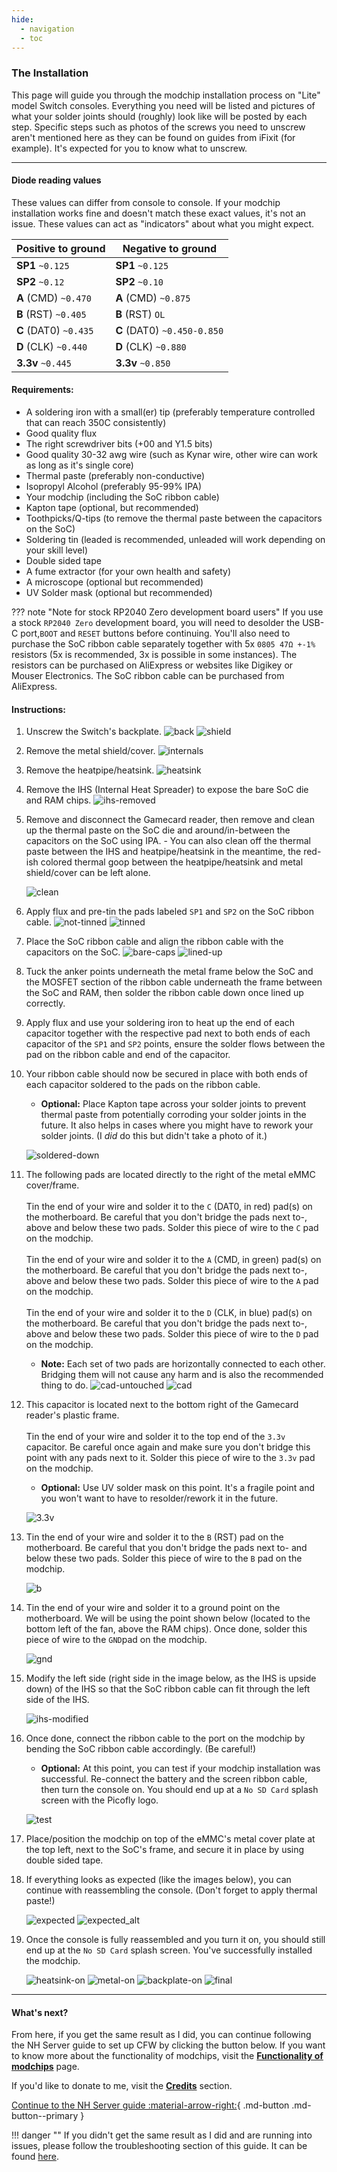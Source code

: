 ```yaml
---
hide:
  - navigation
  - toc
---
```


### **The Installation**

This page will guide you through the modchip installation process on "Lite" model Switch consoles. Everything you need will be listed and pictures of what your solder joints should (roughly) look like will be posted by each step.
Specific steps such as photos of the screws you need to unscrew aren't mentioned here as they can be found on guides from iFixit (for example). It's expected for you to know what to unscrew.

-----

#### Diode reading values

These values can differ from console to console. If your modchip installation works fine and doesn't match these exact values, it's not an issue. These values can act as "indicators" about what you might expect.

| Positive to ground        | Negative to ground           |
| ------------------------- | ---------------------------- |
| **SP1** `~0.125`          | **SP1** `~0.125`             |
| **SP2** `~0.12`           | **SP2** `~0.10`              |
| **A** (CMD) `~0.470`      | **A** (CMD) `~0.875`         |
| **B** (RST) `~0.405`      | **B** (RST) `OL`             |
| **C** (DAT0) `~0.435`     | **C** (DAT0) `~0.450-0.850`  |
| **D** (CLK) `~0.440`      | **D** (CLK) `~0.880`         |
| **3.3v** `~0.445`         | **3.3v** `~0.850`            |

#### Requirements:

- A soldering iron with a small(er) tip (preferably temperature controlled that can reach 350C consistently)
- Good quality flux
- The right screwdriver bits (+00 and Y1.5 bits)
- Good quality 30-32 awg wire (such as Kynar wire, other wire can work as long as it's single core)
- Thermal paste (preferably non-conductive)
- Isopropyl Alcohol (preferably 95-99% IPA)
- Your modchip (including the SoC ribbon cable)
- Kapton tape (optional, but recommended)
- Toothpicks/Q-tips (to remove the thermal paste between the capacitors on the SoC)
- Soldering tin (leaded is recommended, unleaded will work depending on your skill level)
- Double sided tape
- A fume extractor (for your own health and safety)
- A microscope (optional but recommended)
- UV Solder mask (optional but recommended)

??? note "Note for stock RP2040 Zero development board users"
     If you use a stock `RP2040 Zero` development board, you will need to desolder the USB-C port,`BOOT` and `RESET` buttons before continuing. You'll also need to purchase the SoC ribbon cable separately together with 5x `0805 47Ω +-1%` resistors (5x is recommended, 3x is possible in some instances).
     The resistors can be purchased on AliExpress or websites like Digikey or Mouser Electronics. The SoC ribbon cable can be purchased from AliExpress.

#### Instructions:

1. Unscrew the Switch's backplate.
     ![back](../img/lite_img/back.JPG)
     ![shield](../img/lite_img/shield.JPG)

2. Remove the metal shield/cover.
     ![internals](../img/lite_img/internals.JPG)


3. Remove the heatpipe/heatsink.
     ![heatsink](../img/lite_img/heatsink.JPG)


4. Remove the IHS (Internal Heat Spreader) to expose the bare SoC die and RAM chips.
     ![ihs-removed](../img/lite_img/ihs-removed.JPG)


5. Remove and disconnect the Gamecard reader, then remove and clean up the thermal paste on the SoC die and around/in-between the capacitors on the SoC using IPA.
       - You can also clean off the thermal paste between the IHS and heatpipe/heatsink in the meantime, the red-ish colored thermal goop between the heatpipe/heatsink and metal shield/cover can be left alone.

     ![clean](../img/lite_img/clean.JPG)

6. Apply flux and pre-tin the pads labeled `SP1` and `SP2` on the SoC ribbon cable.
     ![not-tinned](../img/lite_img/sp1-sp2/not-tinned.JPG)
     ![tinned](../img/lite_img/sp1-sp2/tinned.JPG)

7. Place the SoC ribbon cable and align the ribbon cable with the capacitors on the SoC.
     ![bare-caps](../img/lite_img/soldering/bare-caps.jpg)
     ![lined-up](../img/lite_img/soldering/lined-up.jpg)


8. Tuck the anker points underneath the metal frame below the SoC and the MOSFET section of the ribbon cable underneath the frame between the SoC and RAM, then solder the ribbon cable down once lined up correctly.

9. Apply flux and use your soldering iron to heat up the end of each capacitor together with the respective pad next to both ends of each capacitor of the `SP1` and `SP2` points, ensure the solder flows between the pad on the ribbon cable and end of the capacitor.

10. Your ribbon cable should now be secured in place with both ends of each capacitor soldered to the pads on the ribbon cable.
       - **Optional:** Place Kapton tape across your solder joints to prevent thermal paste from potentially corroding your solder joints in the future. It also helps in cases where you might have to rework your solder joints. (I *did* do this but didn't take a photo of it.)

     ![soldered-down](../img/lite_img/soldering/soldered-down.jpg)

11. The following pads are located directly to the right of the metal eMMC cover/frame. </br>
    </br>
    Tin the end of your wire and solder it to the `C` (DAT0, in red) pad(s) on the motherboard. Be careful that you don't bridge the pads next to-, above and below these two pads. Solder this piece of wire to the `C` pad on the modchip. </br>
    </br>
    Tin the end of your wire and solder it to the `A` (CMD, in green) pad(s) on the motherboard. Be careful that you don't bridge the pads next to-, above and below these two pads. Solder this piece of wire to the `A` pad on the
    modchip.</br>
    </br>
    Tin the end of your wire and solder it to the `D` (CLK, in blue) pad(s) on the motherboard. Be careful that you don't bridge the pads next to-, above and below these two pads. Solder this piece of wire to the `D` pad on the modchip. </br>
       - **Note:** Each set of two pads are horizontally connected to each other. Bridging them will not cause any harm and is also the recommended thing to do.
    ![cad-untouched](../img/lite_img/soldering/cad-untouched.jpg)
    ![cad](../img/lite_img/soldering/cad.jpg)

12. This capacitor is located next to the bottom right of the Gamecard reader's plastic frame. </br>
    </br>
    Tin the end of your wire and solder it to the top end of the `3.3v` capacitor. Be careful once again and make sure you don't bridge this point with any pads next to it. Solder this piece of wire to the `3.3v` pad on the modchip.

       - **Optional:** Use UV solder mask on this point. It's a fragile point and you won't want to have to resolder/rework it in the future.

      ![3.3v](../img/lite_img/soldering/3.3v.jpg)

13. Tin the end of your wire and solder it to the `B` (RST) pad on the motherboard. Be careful that you don't bridge the pads next to- and below these two pads. Solder this piece of wire to the `B` pad on the modchip.

      ![b](../img/lite_img/soldering/b.jpg)

14. Tin the end of your wire and solder it to a ground point on the motherboard. We will be using the point shown below (located to the bottom left of the fan, above the RAM chips). Once done, solder this piece of wire to the `GND`pad on the modchip.

      ![gnd](../img/lite_img/soldering/gnd.jpg)

15. Modify the left side (right side in the image below, as the IHS is upside down) of the IHS so that the SoC ribbon cable can fit through the left side of the IHS.

      ![ihs-modified](../img/lite_img/ihs-modified.JPG)

16.  Once done, connect the ribbon cable to the port on the modchip by bending the SoC ribbon cable accordingly. (Be careful!)
       - **Optional:** At this point, you can test if your modchip installation was successful. Re-connect the battery and the screen ribbon cable, then turn the console on. You should end up at a `No SD Card` splash screen with the Picofly logo.

       ![test](../img/lite_img/test.JPG)


17. Place/position the modchip on top of the eMMC's metal cover plate at the top left, next to the SoC's frame, and secure it in place by using double sided tape.

18. If everything looks as expected (like the images below), you can continue with reassembling the console. (Don't forget to apply thermal paste!)

      ![expected](../img/lite_img/expected.JPG)
      ![expected_alt](../img/lite_img/expected_alt.JPG)


19. Once the console is fully reassembled and you turn it on, you should still end up at the `No SD Card` splash screen. You've successfully installed the modchip.

      ![heatsink-on](../img/lite_img/heatsink-on.JPG)
      ![metal-on](../img/lite_img/metal-on.JPG)
      ![backplate-on](../img/lite_img/backplate-on.JPG)
      ![final](../img/lite_img/final.JPG)


-----

#### What's next?

From here, if you get the same result as I did, you can continue following the NH Server guide to set up CFW by clicking the button below. If you want to know more about the functionality of modchips, visit the [**Functionality of modchips**](../functionality/functionality_of_modchips.md) page.

If you'd like to donate to me, visit the [**Credits**](../credits/credits.md) section.

[Continue to the NH Server guide :material-arrow-right:](https://switch.hacks.guide/){ .md-button .md-button--primary }

!!! danger ""
    If you didn't get the same result as I did and are running into issues, please follow the troubleshooting section of this guide.
    It can be found [here](../troubleshooting/error_codes.md).
